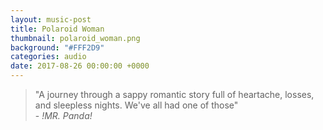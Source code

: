 ```yaml
---
layout: music-post
title: Polaroid Woman
thumbnail: polaroid_woman.png
background: "#FFF2D9"
categories: audio
date: 2017-08-26 00:00:00 +0000
---
```

>"A journey through a sappy romantic story full of heartache, losses, and sleepless nights. We've all had one of those" <br> - *!MR. Panda!*
